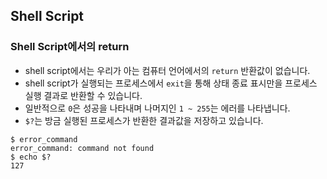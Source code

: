 ## Shell Script

### Shell Script에서의 return
* shell script에서는 우리가 아는 컴퓨터 언어에서의 `return` 반환값이 없습니다.
* shell script가 실행되는 프로세스에서 `exit`을 통해 상태 종료 표시만을 프로세스 실행 결과로 반환할 수 있습니다.
* 일반적으로 `0`은 성공을 나타내며 나머지인 `1 ~ 255`는 에러를 나타냅니다.
* `$?`는 방금 실행된 프로세스가 반환한 결과값을 저장하고 있습니다.

```
$ error_command
error_command: command not found
$ echo $?
127
```
